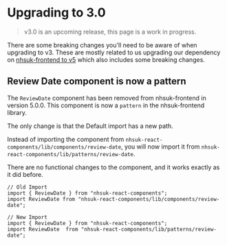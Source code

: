 # Upgrading to 3.0

> v3.0 is an upcoming release, this page is a work in progress.

There are some breaking changes you'll need to be aware of when upgrading to v3.  These are mostly related to us upgrading our dependency on [nhsuk-frontend to v5](https://github.com/nhsuk/nhsuk-frontend/blob/main/CHANGELOG.md#500---16-march-2021) which also includes some breaking changes.

## Review Date component is now a pattern

The `ReviewDate` component has been removed from nhsuk-frontend in version 5.0.0. This component is now a `pattern` in the nhsuk-frontend library. 

The only change is that the Default import has a new path.

Instead of importing the component from `nhsuk-react-components/lib/components/review-date`, you will now import it from `nhsuk-react-components/lib/patterns/review-date`.

There are no functional changes to the component, and it works exactly as it did before.

```tsx
// Old Import
import { ReviewDate } from "nhsuk-react-components";
import ReviewDate from "nhsuk-react-components/lib/components/review-date";

// New Import
import { ReviewDate } from "nhsuk-react-components";
import ReviewDate  from "nhsuk-react-components/lib/patterns/review-date";
```


